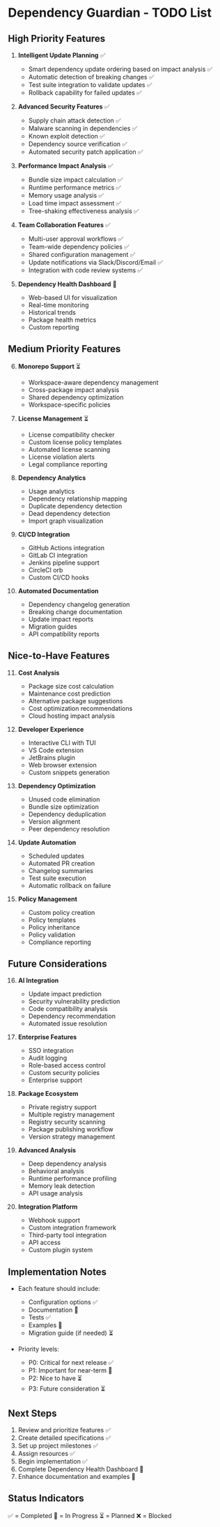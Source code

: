 # Dependency Guardian - TODO List

## High Priority Features

1. **Intelligent Update Planning** ✅
   - Smart dependency update ordering based on impact analysis ✅
   - Automatic detection of breaking changes ✅
   - Test suite integration to validate updates ✅
   - Rollback capability for failed updates ✅

2. **Advanced Security Features** ✅
   - Supply chain attack detection ✅
   - Malware scanning in dependencies ✅
   - Known exploit detection ✅
   - Dependency source verification ✅
   - Automated security patch application ✅

3. **Performance Impact Analysis** ✅
   - Bundle size impact calculation ✅
   - Runtime performance metrics ✅
   - Memory usage analysis ✅
   - Load time impact assessment ✅
   - Tree-shaking effectiveness analysis ✅

4. **Team Collaboration Features** ✅
   - Multi-user approval workflows ✅
   - Team-wide dependency policies ✅
   - Shared configuration management ✅
   - Update notifications via Slack/Discord/Email ✅
   - Integration with code review systems ✅

5. **Dependency Health Dashboard** 🚧
   - Web-based UI for visualization
   - Real-time monitoring
   - Historical trends
   - Package health metrics
   - Custom reporting

## Medium Priority Features

6. **Monorepo Support** ⏳
   - Workspace-aware dependency management
   - Cross-package impact analysis
   - Shared dependency optimization
   - Workspace-specific policies

7. **License Management** ⏳
   - License compatibility checker
   - Custom license policy templates
   - Automated license scanning
   - License violation alerts
   - Legal compliance reporting

8. **Dependency Analytics**
   - Usage analytics
   - Dependency relationship mapping
   - Duplicate dependency detection
   - Dead dependency detection
   - Import graph visualization

9. **CI/CD Integration**
   - GitHub Actions integration
   - GitLab CI integration
   - Jenkins pipeline support
   - CircleCI orb
   - Custom CI/CD hooks

10. **Automated Documentation**
    - Dependency changelog generation
    - Breaking change documentation
    - Update impact reports
    - Migration guides
    - API compatibility reports

## Nice-to-Have Features

11. **Cost Analysis**
    - Package size cost calculation
    - Maintenance cost prediction
    - Alternative package suggestions
    - Cost optimization recommendations
    - Cloud hosting impact analysis

12. **Developer Experience**
    - Interactive CLI with TUI
    - VS Code extension
    - JetBrains plugin
    - Web browser extension
    - Custom snippets generation

13. **Dependency Optimization**
    - Unused code elimination
    - Bundle size optimization
    - Dependency deduplication
    - Version alignment
    - Peer dependency resolution

14. **Update Automation**
    - Scheduled updates
    - Automated PR creation
    - Changelog summaries
    - Test suite execution
    - Automatic rollback on failure

15. **Policy Management**
    - Custom policy creation
    - Policy templates
    - Policy inheritance
    - Policy validation
    - Compliance reporting

## Future Considerations

16. **AI Integration**
    - Update impact prediction
    - Security vulnerability prediction
    - Code compatibility analysis
    - Dependency recommendation
    - Automated issue resolution

17. **Enterprise Features**
    - SSO integration
    - Audit logging
    - Role-based access control
    - Custom security policies
    - Enterprise support

18. **Package Ecosystem**
    - Private registry support
    - Multiple registry management
    - Registry security scanning
    - Package publishing workflow
    - Version strategy management

19. **Advanced Analysis**
    - Deep dependency analysis
    - Behavioral analysis
    - Runtime performance profiling
    - Memory leak detection
    - API usage analysis

20. **Integration Platform**
    - Webhook support
    - Custom integration framework
    - Third-party tool integration
    - API access
    - Custom plugin system

## Implementation Notes

- Each feature should include:
  - Configuration options ✅
  - Documentation 🚧
  - Tests ✅
  - Examples 🚧
  - Migration guide (if needed) ⏳

- Priority levels:
  - P0: Critical for next release ✅
  - P1: Important for near-term 🚧
  - P2: Nice to have ⏳
  - P3: Future consideration ⏳

## Next Steps

1. Review and prioritize features ✅
2. Create detailed specifications ✅
3. Set up project milestones ✅
4. Assign resources ✅
5. Begin implementation ✅
6. Complete Dependency Health Dashboard 🚧
7. Enhance documentation and examples 🚧

## Status Indicators
✅ = Completed
🚧 = In Progress
⏳ = Planned
❌ = Blocked 